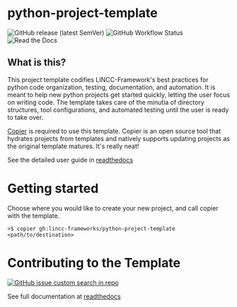 # python-project-template
![GitHub release (latest SemVer)](https://img.shields.io/github/v/release/lincc-frameworks/python-project-template)
![GitHub Workflow Status](https://img.shields.io/github/actions/workflow/status/lincc-frameworks/python-project-template/ci.yml)
![Read the Docs](https://img.shields.io/readthedocs/lincc-ppt)

## What is this?

This project template codifies LINCC-Framework's best practices for python code organization, testing, documentation, and automation. It is meant to help new python projects get started quickly, letting the user focus on writing code. The template takes care of the minutia of directory structures, tool configurations, and automated testing until the user is ready to take over.

[Copier](https://copier.readthedocs.io/en/latest/) is required to use this template. Copier is an open source tool that hydrates projects from templates and natively supports updating projects as the original template matures. It's really neat!

See the detailed user guide in [readthedocs](https://lincc-ppt.readthedocs.io/)

# Getting started

Choose where you would like to create your new project, and call copier with the template.

```
>$ copier gh:lincc-frameworks/python-project-template <path/to/destination>
```

# Contributing to the Template

[![GitHub issue custom search in repo](https://img.shields.io/github/issues-search/lincc-frameworks/python-project-template?color=purple&label=Good%20first%20issues&query=is%3Aopen%20label%3A%22good%20first%20issue%22)](https://github.com/lincc-frameworks/python-project-template/issues?q=is%3Aissue+is%3Aopen+label%3A%22good+first+issue%22)

See full documentation at [readthedocs](https://lincc-ppt.readthedocs.io/en/latest/source/contributing.html)
